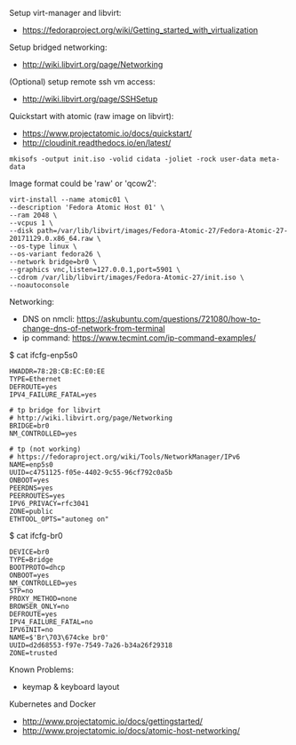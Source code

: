 Setup virt-manager and libvirt:
* https://fedoraproject.org/wiki/Getting_started_with_virtualization

Setup bridged networking:
* http://wiki.libvirt.org/page/Networking

(Optional) setup remote ssh vm access:
* http://wiki.libvirt.org/page/SSHSetup

Quickstart with atomic (raw image on libvirt):
* https://www.projectatomic.io/docs/quickstart/
* http://cloudinit.readthedocs.io/en/latest/

```
mkisofs -output init.iso -volid cidata -joliet -rock user-data meta-data
```

Image format could be 'raw' or 'qcow2':
```
virt-install --name atomic01 \
--description 'Fedora Atomic Host 01' \
--ram 2048 \
--vcpus 1 \
--disk path=/var/lib/libvirt/images/Fedora-Atomic-27/Fedora-Atomic-27-20171129.0.x86_64.raw \
--os-type linux \
--os-variant fedora26 \
--network bridge=br0 \
--graphics vnc,listen=127.0.0.1,port=5901 \
--cdrom /var/lib/libvirt/images/Fedora-Atomic-27/init.iso \
--noautoconsole
```

Networking:
* DNS on nmcli: https://askubuntu.com/questions/721080/how-to-change-dns-of-network-from-terminal
* ip command: https://www.tecmint.com/ip-command-examples/

$ cat ifcfg-enp5s0
```
HWADDR=78:2B:CB:EC:E0:EE
TYPE=Ethernet
DEFROUTE=yes
IPV4_FAILURE_FATAL=yes

# tp bridge for libvirt
# http://wiki.libvirt.org/page/Networking
BRIDGE=br0
NM_CONTROLLED=yes

# tp (not working)
# https://fedoraproject.org/wiki/Tools/NetworkManager/IPv6
NAME=enp5s0
UUID=c4751125-f05e-4402-9c55-96cf792c0a5b
ONBOOT=yes
PEERDNS=yes
PEERROUTES=yes
IPV6_PRIVACY=rfc3041
ZONE=public
ETHTOOL_OPTS="autoneg on"
```

$ cat ifcfg-br0
```
DEVICE=br0
TYPE=Bridge
BOOTPROTO=dhcp
ONBOOT=yes
NM_CONTROLLED=yes
STP=no
PROXY_METHOD=none
BROWSER_ONLY=no
DEFROUTE=yes
IPV4_FAILURE_FATAL=no
IPV6INIT=no
NAME=$'Br\703\674cke br0'
UUID=d2d68553-f97e-7549-7a26-b34a26f29318
ZONE=trusted
```

Known Problems:
* keymap & keyboard layout

Kubernetes and Docker
* http://www.projectatomic.io/docs/gettingstarted/
* http://www.projectatomic.io/docs/atomic-host-networking/
